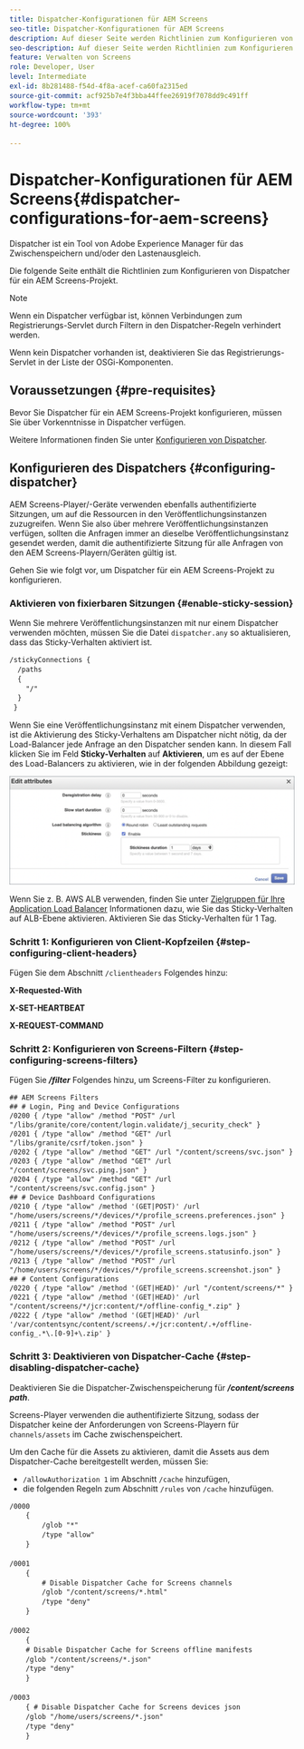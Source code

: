 ```yaml
---
title: Dispatcher-Konfigurationen für AEM Screens
seo-title: Dispatcher-Konfigurationen für AEM Screens
description: Auf dieser Seite werden Richtlinien zum Konfigurieren von Dispatcher für ein AEM Screens-Projekt hervorgehoben.
seo-description: Auf dieser Seite werden Richtlinien zum Konfigurieren von Dispatcher für ein AEM Screens-Projekt hervorgehoben.
feature: Verwalten von Screens
role: Developer, User
level: Intermediate
exl-id: 8b281488-f54d-4f8a-acef-ca60fa2315ed
source-git-commit: acf925b7e4f3bba44ffee26919f7078dd9c491ff
workflow-type: tm+mt
source-wordcount: '393'
ht-degree: 100%

---
```


# Dispatcher-Konfigurationen für AEM Screens{#dispatcher-configurations-for-aem-screens}

Dispatcher ist ein Tool von Adobe Experience Manager für das Zwischenspeichern und/oder den Lastenausgleich.

Die folgende Seite enthält die Richtlinien zum Konfigurieren von Dispatcher für ein AEM Screens-Projekt.

>[!NOTE]
>
>Wenn ein Dispatcher verfügbar ist, können Verbindungen zum Registrierungs-Servlet durch Filtern in den Dispatcher-Regeln verhindert werden.
>
>Wenn kein Dispatcher vorhanden ist, deaktivieren Sie das Registrierungs-Servlet in der Liste der OSGi-Komponenten.

## Voraussetzungen {#pre-requisites}

Bevor Sie Dispatcher für ein AEM Screens-Projekt konfigurieren, müssen Sie über Vorkenntnisse in Dispatcher verfügen.

Weitere Informationen finden Sie unter [Konfigurieren von Dispatcher](https://docs.adobe.com/content/help/de-DE/experience-manager-dispatcher/using/configuring/dispatcher-configuration.html).

## Konfigurieren des Dispatchers {#configuring-dispatcher}

AEM Screens-Player/-Geräte verwenden ebenfalls authentifizierte Sitzungen, um auf die Ressourcen in den Veröffentlichungsinstanzen zuzugreifen. Wenn Sie also über mehrere Veröffentlichungsinstanzen verfügen, sollten die Anfragen immer an dieselbe Veröffentlichungsinstanz gesendet werden, damit die authentifizierte Sitzung für alle Anfragen von den AEM Screens-Playern/Geräten gültig ist.

Gehen Sie wie folgt vor, um Dispatcher für ein AEM Screens-Projekt zu konfigurieren.

### Aktivieren von fixierbaren Sitzungen {#enable-sticky-session}

Wenn Sie mehrere Veröffentlichungsinstanzen mit nur einem Dispatcher verwenden möchten, müssen Sie die Datei `dispatcher.any` so aktualisieren, dass das Sticky-Verhalten aktiviert ist.

```xml
/stickyConnections {
  /paths
  {
    "/"
  }
 }
```

Wenn Sie eine Veröffentlichungsinstanz mit einem Dispatcher verwenden, ist die Aktivierung des Sticky-Verhaltens am Dispatcher nicht nötig, da der Load-Balancer jede Anfrage an den Dispatcher senden kann. In diesem Fall klicken Sie im Feld **Sticky-Verhalten** auf **Aktivieren**, um es auf der Ebene des Load-Balancers zu aktivieren, wie in der folgenden Abbildung gezeigt:

![image](/help/user-guide/assets/dispatcher/dispatcher-enable.png)

Wenn Sie z. B. AWS ALB verwenden, finden Sie unter [Zielgruppen für Ihre Application Load Balancer](https://docs.aws.amazon.com/elasticloadbalancing/latest/application/load-balancer-target-groups.html) Informationen dazu, wie Sie das Sticky-Verhalten auf ALB-Ebene aktivieren. Aktivieren Sie das Sticky-Verhalten für 1 Tag.

### Schritt 1: Konfigurieren von Client-Kopfzeilen {#step-configuring-client-headers}

Fügen Sie dem Abschnitt `/clientheaders` Folgendes hinzu:

**X-Requested-With**

**X-SET-HEARTBEAT**

**X-REQUEST-COMMAND**

### Schritt 2: Konfigurieren von Screens-Filtern {#step-configuring-screens-filters}

Fügen Sie ***/filter*** Folgendes hinzu, um Screens-Filter zu konfigurieren.

```
## AEM Screens Filters
## # Login, Ping and Device Configurations
/0200 { /type "allow" /method "POST" /url "/libs/granite/core/content/login.validate/j_security_check" }
/0201 { /type "allow" /method "GET" /url "/libs/granite/csrf/token.json" }
/0202 { /type "allow" /method "GET" /url "/content/screens/svc.json" }
/0203 { /type "allow" /method "GET" /url "/content/screens/svc.ping.json" }
/0204 { /type "allow" /method "GET" /url "/content/screens/svc.config.json" }
## # Device Dashboard Configurations
/0210 { /type "allow" /method '(GET|POST)' /url "/home/users/screens/*/devices/*/profile_screens.preferences.json" }
/0211 { /type "allow" /method "POST" /url "/home/users/screens/*/devices/*/profile_screens.logs.json" }
/0212 { /type "allow" /method "POST" /url "/home/users/screens/*/devices/*/profile_screens.statusinfo.json" }
/0213 { /type "allow" /method "POST" /url "/home/users/screens/*/devices/*/profile_screens.screenshot.json" }
## # Content Configurations
/0220 { /type "allow" /method '(GET|HEAD)' /url "/content/screens/*" }
/0221 { /type "allow" /method '(GET|HEAD)' /url "/content/screens/*/jcr:content/*/offline-config_*.zip" }
/0222 { /type "allow" /method '(GET|HEAD)' /url '/var/contentsync/content/screens/.+/jcr:content/.+/offline-config_.*\.[0-9]+\.zip' }
```

### Schritt 3: Deaktivieren von Dispatcher-Cache {#step-disabling-dispatcher-cache}

Deaktivieren Sie die Dispatcher-Zwischenspeicherung für ***/content/screens path***.

Screens-Player verwenden die authentifizierte Sitzung, sodass der Dispatcher keine der Anforderungen von Screens-Playern für `channels/assets` im Cache zwischenspeichert.

Um den Cache für die Assets zu aktivieren, damit die Assets aus dem Dispatcher-Cache bereitgestellt werden, müssen Sie:

* `/allowAuthorization 1` im Abschnitt `/cache` hinzufügen,
* die folgenden Regeln zum Abschnitt `/rules` von `/cache` hinzufügen.

```xml
/0000
    {
        /glob "*"
        /type "allow"
    }   

/0001
    {
        # Disable Dispatcher Cache for Screens channels
        /glob "/content/screens/*.html"
        /type "deny" 
    }

/0002
    {
    # Disable Dispatcher Cache for Screens offline manifests
    /glob "/content/screens/*.json"
    /type "deny"
    }

/0003
    { # Disable Dispatcher Cache for Screens devices json 
    /glob "/home/users/screens/*.json"
    /type "deny"
    }
```
